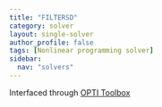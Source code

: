 ```yaml
---
title: "FILTERSD"
category: solver
layout: single-solver
author_profile: false
tags: [Nonlinear programming solver]
sidebar:
  nav: "solvers"
---
```


Interfaced through [OPTI Toolbox](http://www.i2c2.aut.ac.nz/Wiki/OPTI/)
